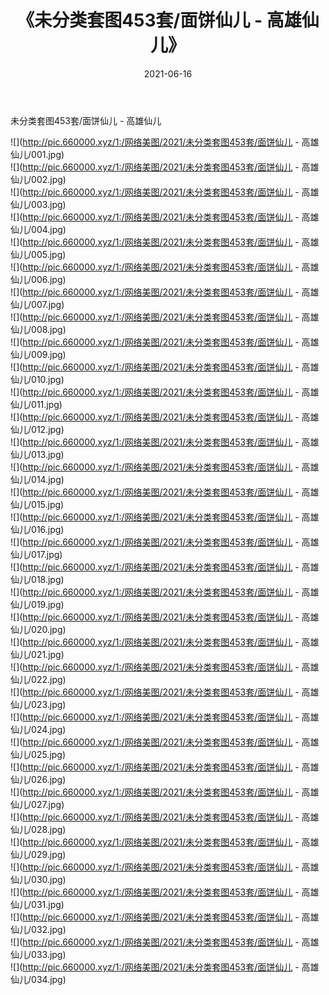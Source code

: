 ﻿---
layout: post
title:  《未分类套图453套/面饼仙儿 - 高雄仙儿》
date:   2021-06-16
img: http://pic.660000.xyz/1:/网络美图/2021/未分类套图453套/面饼仙儿 - 高雄仙儿/000.jpg
categories: [美女, 清纯, 唯美]
---

未分类套图453套/面饼仙儿 - 高雄仙儿

 ![](http://pic.660000.xyz/1:/网络美图/2021/未分类套图453套/面饼仙儿 - 高雄仙儿/001.jpg) <br>![](http://pic.660000.xyz/1:/网络美图/2021/未分类套图453套/面饼仙儿 - 高雄仙儿/002.jpg) <br>![](http://pic.660000.xyz/1:/网络美图/2021/未分类套图453套/面饼仙儿 - 高雄仙儿/003.jpg) <br>![](http://pic.660000.xyz/1:/网络美图/2021/未分类套图453套/面饼仙儿 - 高雄仙儿/004.jpg) <br>![](http://pic.660000.xyz/1:/网络美图/2021/未分类套图453套/面饼仙儿 - 高雄仙儿/005.jpg) <br>![](http://pic.660000.xyz/1:/网络美图/2021/未分类套图453套/面饼仙儿 - 高雄仙儿/006.jpg) <br>![](http://pic.660000.xyz/1:/网络美图/2021/未分类套图453套/面饼仙儿 - 高雄仙儿/007.jpg) <br>![](http://pic.660000.xyz/1:/网络美图/2021/未分类套图453套/面饼仙儿 - 高雄仙儿/008.jpg) <br>![](http://pic.660000.xyz/1:/网络美图/2021/未分类套图453套/面饼仙儿 - 高雄仙儿/009.jpg) <br>![](http://pic.660000.xyz/1:/网络美图/2021/未分类套图453套/面饼仙儿 - 高雄仙儿/010.jpg) <br>![](http://pic.660000.xyz/1:/网络美图/2021/未分类套图453套/面饼仙儿 - 高雄仙儿/011.jpg) <br>![](http://pic.660000.xyz/1:/网络美图/2021/未分类套图453套/面饼仙儿 - 高雄仙儿/012.jpg) <br>![](http://pic.660000.xyz/1:/网络美图/2021/未分类套图453套/面饼仙儿 - 高雄仙儿/013.jpg) <br>![](http://pic.660000.xyz/1:/网络美图/2021/未分类套图453套/面饼仙儿 - 高雄仙儿/014.jpg) <br>![](http://pic.660000.xyz/1:/网络美图/2021/未分类套图453套/面饼仙儿 - 高雄仙儿/015.jpg) <br>![](http://pic.660000.xyz/1:/网络美图/2021/未分类套图453套/面饼仙儿 - 高雄仙儿/016.jpg) <br>![](http://pic.660000.xyz/1:/网络美图/2021/未分类套图453套/面饼仙儿 - 高雄仙儿/017.jpg) <br>![](http://pic.660000.xyz/1:/网络美图/2021/未分类套图453套/面饼仙儿 - 高雄仙儿/018.jpg) <br>![](http://pic.660000.xyz/1:/网络美图/2021/未分类套图453套/面饼仙儿 - 高雄仙儿/019.jpg) <br>![](http://pic.660000.xyz/1:/网络美图/2021/未分类套图453套/面饼仙儿 - 高雄仙儿/020.jpg) <br>![](http://pic.660000.xyz/1:/网络美图/2021/未分类套图453套/面饼仙儿 - 高雄仙儿/021.jpg) <br>![](http://pic.660000.xyz/1:/网络美图/2021/未分类套图453套/面饼仙儿 - 高雄仙儿/022.jpg) <br>![](http://pic.660000.xyz/1:/网络美图/2021/未分类套图453套/面饼仙儿 - 高雄仙儿/023.jpg) <br>![](http://pic.660000.xyz/1:/网络美图/2021/未分类套图453套/面饼仙儿 - 高雄仙儿/024.jpg) <br>![](http://pic.660000.xyz/1:/网络美图/2021/未分类套图453套/面饼仙儿 - 高雄仙儿/025.jpg) <br>![](http://pic.660000.xyz/1:/网络美图/2021/未分类套图453套/面饼仙儿 - 高雄仙儿/026.jpg) <br>![](http://pic.660000.xyz/1:/网络美图/2021/未分类套图453套/面饼仙儿 - 高雄仙儿/027.jpg) <br>![](http://pic.660000.xyz/1:/网络美图/2021/未分类套图453套/面饼仙儿 - 高雄仙儿/028.jpg) <br>![](http://pic.660000.xyz/1:/网络美图/2021/未分类套图453套/面饼仙儿 - 高雄仙儿/029.jpg) <br>![](http://pic.660000.xyz/1:/网络美图/2021/未分类套图453套/面饼仙儿 - 高雄仙儿/030.jpg) <br>![](http://pic.660000.xyz/1:/网络美图/2021/未分类套图453套/面饼仙儿 - 高雄仙儿/031.jpg) <br>![](http://pic.660000.xyz/1:/网络美图/2021/未分类套图453套/面饼仙儿 - 高雄仙儿/032.jpg) <br>![](http://pic.660000.xyz/1:/网络美图/2021/未分类套图453套/面饼仙儿 - 高雄仙儿/033.jpg) <br>![](http://pic.660000.xyz/1:/网络美图/2021/未分类套图453套/面饼仙儿 - 高雄仙儿/034.jpg) <br>